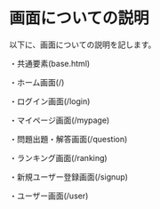 # 画面についての説明

以下に、画面についての説明を記します。

・共通要素(base.html)

・ホーム画面(/)

・ログイン画面(/login)

・マイページ画面(/mypage)

・問題出題・解答画面(/question)

・ランキング画面(/ranking)

・新規ユーザー登録画面(/signup)

・ユーザー画面(/user)